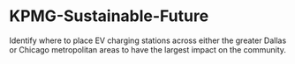 # KPMG-Sustainable-Future
Identify where to place EV charging stations across either the greater Dallas or Chicago metropolitan areas to have the largest impact on the community.
